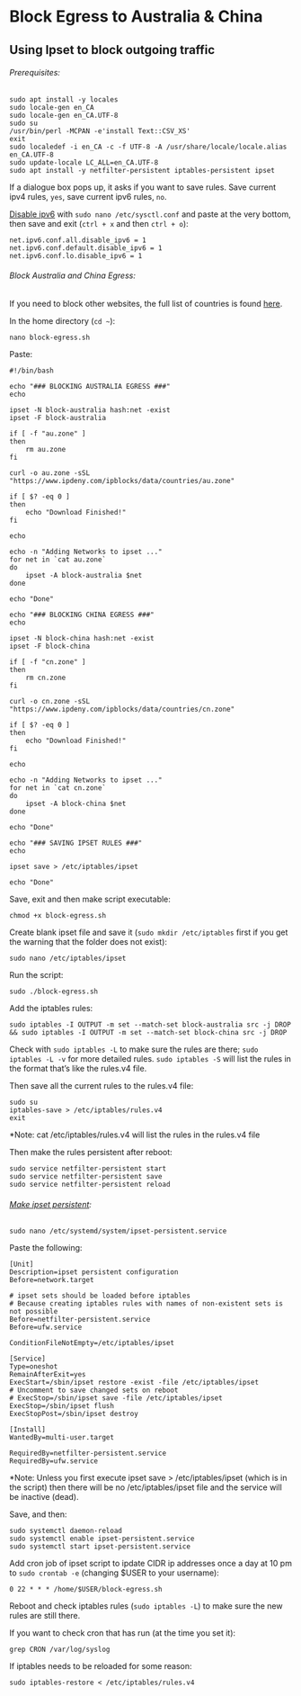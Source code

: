 # Block Egress to Australia & China

## Using Ipset to block outgoing traffic

###### Prerequisites:

```
sudo apt install -y locales
sudo locale-gen en_CA
sudo locale-gen en_CA.UTF-8
sudo su
/usr/bin/perl -MCPAN -e'install Text::CSV_XS'
exit
sudo localedef -i en_CA -c -f UTF-8 -A /usr/share/locale/locale.alias en_CA.UTF-8
sudo update-locale LC_ALL=en_CA.UTF-8
sudo apt install -y netfilter-persistent iptables-persistent ipset
```
If a dialogue box pops up, it asks if you want to save rules. Save current ipv4 rules, `yes`, save current ipv6 rules, `no`.

[Disable ipv6](https://www.techrepublic.com/article/how-to-disable-ipv6-on-linux/) with `sudo nano /etc/sysctl.conf` and paste at the very bottom, then save and exit (`ctrl + x` and then `ctrl + o`):
```
net.ipv6.conf.all.disable_ipv6 = 1
net.ipv6.conf.default.disable_ipv6 = 1
net.ipv6.conf.lo.disable_ipv6 = 1
```
###### Block Australia and China Egress:

If you need to block other websites, the full list of countries is found [here](https://www.ipdeny.com/ipblocks/).

In the home directory (`cd ~`):
```
nano block-egress.sh
```
Paste:
```
#!/bin/bash

echo "### BLOCKING AUSTRALIA EGRESS ###"
echo

ipset -N block-australia hash:net -exist
ipset -F block-australia

if [ -f "au.zone" ]
then
	rm au.zone
fi

curl -o au.zone -sSL "https://www.ipdeny.com/ipblocks/data/countries/au.zone"

if [ $? -eq 0 ]
then
	echo "Download Finished!"
fi

echo

echo -n "Adding Networks to ipset ..."
for net in `cat au.zone`
do
	ipset -A block-australia $net
done

echo "Done"

echo "### BLOCKING CHINA EGRESS ###"
echo

ipset -N block-china hash:net -exist
ipset -F block-china

if [ -f "cn.zone" ]
then
	rm cn.zone
fi

curl -o cn.zone -sSL "https://www.ipdeny.com/ipblocks/data/countries/cn.zone"

if [ $? -eq 0 ]
then
	echo "Download Finished!"
fi

echo

echo -n "Adding Networks to ipset ..."
for net in `cat cn.zone`
do
	ipset -A block-china $net
done

echo "Done"

echo "### SAVING IPSET RULES ###"
echo

ipset save > /etc/iptables/ipset

echo "Done"
```
Save, exit and then make script executable:
```
chmod +x block-egress.sh
```
Create blank ipset file and save it (`sudo mkdir /etc/iptables` first if you get the warning that the folder does not exist):
```
sudo nano /etc/iptables/ipset
```
Run the script:
```
sudo ./block-egress.sh
```
Add the iptables rules:
```
sudo iptables -I OUTPUT -m set --match-set block-australia src -j DROP && sudo iptables -I OUTPUT -m set --match-set block-china src -j DROP
```
Check with `sudo iptables -L` to make sure the rules are there; `sudo iptables -L -v` for more detailed rules. `sudo iptables -S` will list the rules in the format that’s like the rules.v4 file.

Then save all the current rules to the rules.v4 file:
```
sudo su
iptables-save > /etc/iptables/rules.v4
exit
```
*Note: cat /etc/iptables/rules.v4 will list the rules in the rules.v4 file

Then make the rules persistent after reboot:
```
sudo service netfilter-persistent start
sudo service netfilter-persistent save
sudo service netfilter-persistent reload
```
###### [Make ipset persistent](https://selivan.github.io/2018/07/27/ipset-save-with-ufw-and-iptables-persistent-and.html):

```
sudo nano /etc/systemd/system/ipset-persistent.service
```
Paste the following:
```
[Unit]
Description=ipset persistent configuration
Before=network.target

# ipset sets should be loaded before iptables
# Because creating iptables rules with names of non-existent sets is not possible
Before=netfilter-persistent.service
Before=ufw.service

ConditionFileNotEmpty=/etc/iptables/ipset

[Service]
Type=oneshot
RemainAfterExit=yes
ExecStart=/sbin/ipset restore -exist -file /etc/iptables/ipset
# Uncomment to save changed sets on reboot
# ExecStop=/sbin/ipset save -file /etc/iptables/ipset
ExecStop=/sbin/ipset flush
ExecStopPost=/sbin/ipset destroy

[Install]
WantedBy=multi-user.target

RequiredBy=netfilter-persistent.service
RequiredBy=ufw.service
```
*Note: Unless you first execute ipset save > /etc/iptables/ipset (which is in the script) then there will be no /etc/iptables/ipset file and the service will be inactive (dead).

Save, and then:
```
sudo systemctl daemon-reload
sudo systemctl enable ipset-persistent.service
sudo systemctl start ipset-persistent.service
```
Add cron job of ipset script to ipdate CIDR ip addresses once a day at 10 pm to `sudo crontab -e` (changing $USER to your username):
```
0 22 * * * /home/$USER/block-egress.sh
```
Reboot and check iptables rules (`sudo iptables -L`) to make sure the new rules are still there.

If you want to check cron that has run (at the time you set it):
```
grep CRON /var/log/syslog
```
If iptables needs to be reloaded for some reason:
```
sudo iptables-restore < /etc/iptables/rules.v4
```
